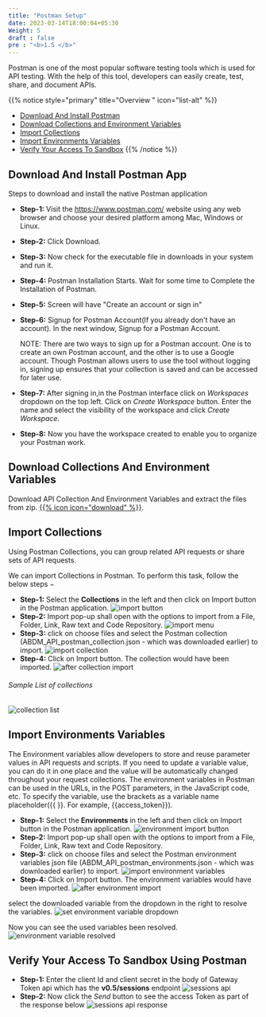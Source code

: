 ```yaml
---
title: "Postman Setup"
date: 2023-03-14T18:00:04+05:30
Weight: 5
draft : false
pre : "<b>1.5 </b>"
---
```



Postman is one of the most popular software testing tools which is used for API testing. With the help of this tool, developers can easily create, test, share, and document APIs.

{{% notice style="primary" title="Overview " icon="list-alt" %}}
- [Download And Install Postman](#download-and-install-postman-app)
- [Download Collections and Environment Variables](#download-collections-and-environment-variables)
- [Import Collections](#import-collections)
- [Import Environments Variables](#import-environments-variables) 
- [Verify Your Access To Sandbox](#verify-your-access-to-sandbox-using-postman)
{{% /notice %}}

## Download And Install Postman App
Steps to download and install the native Postman application

- **Step-1:** Visit the https://www.postman.com/ website using any web browser and choose your desired platform among Mac, Windows or Linux.
- **Step-2:** Click Download.
- **Step-3:** Now check for the executable file in downloads in your system and run it.
- **Step-4:** Postman Installation Starts. Wait for some time to Complete the Installation of Postman.
- **Step-5:** Screen will have "Create an account or sign in"
- **Step-6:** Signup for Postman Account(If you already don't have an account). In the next window, Signup for a Postman Account.

    NOTE: There are two ways to sign up for a Postman account. One is to create an own Postman account, and the other is to use a Google account. Though Postman allows users to use the tool without logging in, signing up ensures that your collection is saved and can be accessed for later use.
- **Step-7:** After signing in,in the Postman interface click on *Workspaces* dropdown on the top left. Click on *Create Workspace* button. Enter the name and select the visibility of the workspace and click *Create Workspace*.
- **Step-8:** Now you have the workspace created to enable you to organize your Postman work.

## Download Collections And Environment Variables 

Download API Collection And Environment Variables and extract the files from zip.
[{{% icon icon="download" %}}](../Postman_Collection_And_EnvironmentVariables.zip "download"). 

## Import Collections
Using Postman Collections, you can group related API requests or share sets of API requests.

We can import Collections in Postman. To perform this task, follow the below steps −

- **Step-1:** Select the **Collections** in the left and then click on Import button in the Postman application.
![import button](../import_postman_collection.png)
- **Step-2:** Import pop-up shall open with the options to import from a File, Folder, Link, Raw text and Code Repository.
![import menu](../import_menu.png)
- **Step-3:** click on choose files and select the Postman collection (ABDM_API_postman_collection.json - which was downloaded earlier) to import. 
![import collection](../import_collection.png)
- **Step-4:** Click on Import button. The collection would have been imported.
![after collection import](../after_collection_import.png)

###### Sample List of collections 
![collection list](../sample_collection_list.png)

## Import Environments Variables
The Environment variables allow developers to store and reuse parameter values in API requests and scripts. If you need to update a variable value, you can do it in one place and the value will be automatically changed throughout your request collections. The environment variables in Postman can be used in the URLs, in the POST parameters, in the JavaScript code, etc. To specify the variable, use the brackets as a variable name placeholder({{ }}. For example, {{access_token}}).


- **Step-1:** Select the **Environments** in the left and then click on Import button in the Postman application.
![environment import button](../environment_import.png)
- **Step-2:** Import pop-up shall open with the options to import from a File, Folder, Link, Raw text and Code Repository.
- **Step-3:** click on choose files and select the Postman environment variables json file (ABDM_API_postman_environments.json - which was downloaded earlier) to import. 
![import environment variables](../environment_variables_files_imported.png)
- **Step-4:** Click on Import button. The environment variables would have been imported.
![after environment import](../after_environment_import.png)

select the downloaded variable from the dropdown in the right to resolve the variables. 
![set environment variable dropdown](../select_environment_variable_dropdown.png)

Now you can see the used variables been resolved.
![environment variable resolved](../variables_resolved.png)

## Verify Your Access To Sandbox Using Postman
- **Step-1:** Enter the client Id and client secret in the body of  Gateway Token api which has the **v0.5/sessions** endpoint 
![sessions api](../sessions_api.png)
- **Step-2:** Now click the *Send* button to see the access Token as part of the response below
![sessions api response](../sessions_api_response.png)


